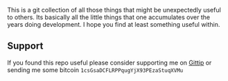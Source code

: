 This is a git collection of all those things that might be unexpectedly useful to others. Its basically all the little things that one accumulates over the years doing development. I hope you find at least something useful within.

## Support

If you found this repo useful please consider supporting me on [Gittip](https://www.gittip.com/k2052) or sending me some
bitcoin `1csGsaDCFLRPPqugYjX93PEzaStuqXVMu`
